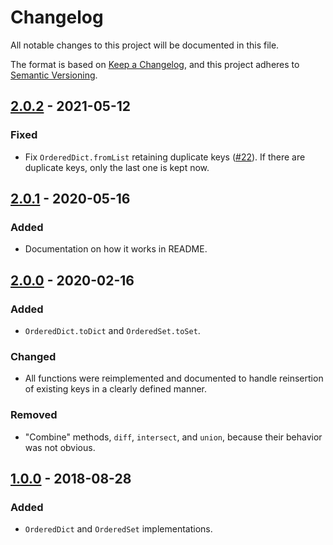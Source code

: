 # Changelog
All notable changes to this project will be documented in this file.

The format is based on [Keep a Changelog](https://keepachangelog.com/en/1.0.0/),
and this project adheres to [Semantic Versioning](https://semver.org/spec/v2.0.0.html).

## [2.0.2] - 2021-05-12
### Fixed
- Fix `OrderedDict.fromList` retaining duplicate keys ([#22](https://github.com/Y0hy0h/ordered-containers/issues/22)). If there are duplicate keys, only the last one is kept now.

## [2.0.1] - 2020-05-16
### Added
- Documentation on how it works in README.

## [2.0.0] - 2020-02-16
### Added
- `OrderedDict.toDict` and `OrderedSet.toSet`.

### Changed
- All functions were reimplemented and documented to handle reinsertion of existing keys in a clearly defined manner.

### Removed
- "Combine" methods, `diff`, `intersect`, and `union`, because their behavior was not obvious.

## [1.0.0] - 2018-08-28
### Added
- `OrderedDict` and `OrderedSet` implementations.

[Unreleased]: https://github.com/y0hy0h/ordered-containers/compare/2.0.1...HEAD
[2.0.2]: https://github.com/y0hy0h/ordered-containers/compare/2.0.1...2.0.2
[2.0.1]: https://github.com/y0hy0h/ordered-containers/compare/2.0.0...2.0.1
[2.0.0]: https://github.com/y0hy0h/ordered-containers/compare/1.0.0...2.0.0
[1.0.0]: https://github.com/y0hy0h/ordered-containers/releases/tag/1.0.0